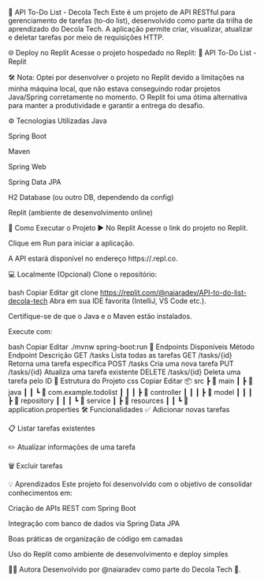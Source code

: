 📝 API To-Do List - Decola Tech
Este é um projeto de API RESTful para gerenciamento de tarefas (to-do list), desenvolvido como parte da trilha de aprendizado do Decola Tech. A aplicação permite criar, visualizar, atualizar e deletar tarefas por meio de requisições HTTP.

🌐 Deploy no Replit
Acesse o projeto hospedado no Replit:
🔗 API To-Do List - Replit

🛠️ Nota: Optei por desenvolver o projeto no Replit devido a limitações na minha máquina local, que não estava conseguindo rodar projetos Java/Spring corretamente no momento. O Replit foi uma ótima alternativa para manter a produtividade e garantir a entrega do desafio.

⚙️ Tecnologias Utilizadas
Java

Spring Boot

Maven

Spring Web

Spring Data JPA

H2 Database (ou outro DB, dependendo da config)

Replit (ambiente de desenvolvimento online)

🚀 Como Executar o Projeto
▶️ No Replit
Acesse o link do projeto no Replit.

Clique em Run para iniciar a aplicação.

A API estará disponível no endereço https://<projeto>.repl.co.

💻 Localmente (Opcional)
Clone o repositório:

bash
Copiar
Editar
git clone https://replit.com/@naiaradev/API-to-do-list-decola-tech
Abra em sua IDE favorita (IntelliJ, VS Code etc.).

Certifique-se de que o Java e o Maven estão instalados.

Execute com:

bash
Copiar
Editar
./mvnw spring-boot:run
📌 Endpoints Disponíveis
Método	Endpoint	Descrição
GET	/tasks	Lista todas as tarefas
GET	/tasks/{id}	Retorna uma tarefa específica
POST	/tasks	Cria uma nova tarefa
PUT	/tasks/{id}	Atualiza uma tarefa existente
DELETE	/tasks/{id}	Deleta uma tarefa pelo ID
📂 Estrutura do Projeto
css
Copiar
Editar
📦 src
 ┣ 📂 main
 ┃ ┣ 📂 java
 ┃ ┃ ┗ 📂 com.example.todolist
 ┃ ┃ ┃ ┣ 📄 controller
 ┃ ┃ ┃ ┣ 📄 model
 ┃ ┃ ┃ ┣ 📄 repository
 ┃ ┃ ┃ ┗ 📄 service
 ┃ ┣ 📂 resources
 ┃ ┃ ┗ 📄 application.properties
🛠 Funcionalidades
✅ Adicionar novas tarefas

📋 Listar tarefas existentes

✏️ Atualizar informações de uma tarefa

🗑 Excluir tarefas

💡 Aprendizados
Este projeto foi desenvolvido com o objetivo de consolidar conhecimentos em:

Criação de APIs REST com Spring Boot

Integração com banco de dados via Spring Data JPA

Boas práticas de organização de código em camadas

Uso do Replit como ambiente de desenvolvimento e deploy simples

🙋‍♀️ Autora
Desenvolvido por @naiaradev como parte do Decola Tech 🚀.
